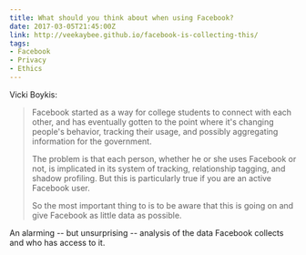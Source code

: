 ```yaml
---
title: What should you think about when using Facebook?
date: 2017-03-05T21:45:00Z
link: http://veekaybee.github.io/facebook-is-collecting-this/
tags:
- Facebook
- Privacy
- Ethics
---
```

Vicki Boykis:

> Facebook started as a way for college students to connect with each other, and has eventually gotten to the point where it's changing people's behavior, tracking their usage, and possibly aggregating information for the government.
>
> The problem is that each person, whether he or she uses Facebook or not, is implicated in its system of tracking, relationship tagging, and shadow profiling. But this is particularly true if you are an active Facebook user.
>
> So the most important thing to is to be aware that this is going on and give Facebook as little data as possible.

An alarming -- but unsurprising -- analysis of the data Facebook collects and who has access to it.
